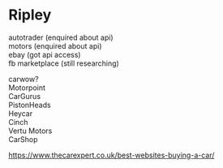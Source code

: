 # Ripley

autotrader (enquired about api)\
motors (enquired about api)\
ebay (got api access)\
fb marketplace (still researching)

carwow?\
Motorpoint\
CarGurus\
PistonHeads\
Heycar\
Cinch\
Vertu Motors\
CarShop

https://www.thecarexpert.co.uk/best-websites-buying-a-car/